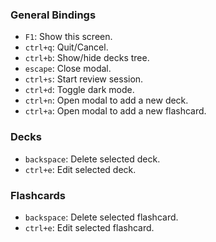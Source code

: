 ### General Bindings

- `F1`: Show this screen.
- `ctrl+q`: Quit/Cancel.
- `ctrl+b`: Show/hide decks tree.
- `escape`: Close modal.
- `ctrl+s`: Start review session.
- `ctrl+d`: Toggle dark mode.
- `ctrl+n`: Open modal to add a new deck.
- `ctrl+a`: Open modal to add a new flashcard.

### Decks

- `backspace`: Delete selected deck.
- `ctrl+e`: Edit selected deck.

### Flashcards

- `backspace`: Delete selected flashcard.
- `ctrl+e`: Edit selected flashcard.
